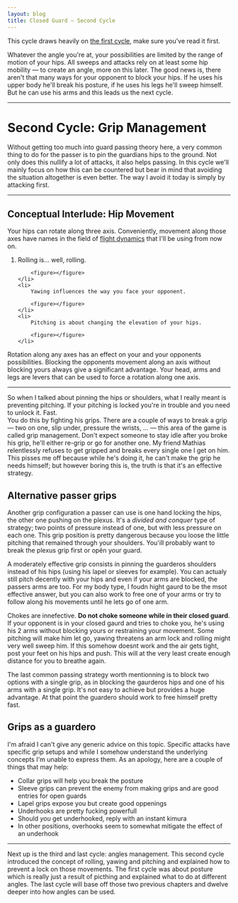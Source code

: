 ```yaml
---
layout: blog
title: Closed Guard — Second Cycle
---
```

This cycle draws heavily on [the first cycle](), make sure you've read it first.

Whatever the angle you're at, your possibilities are limited by the range of motion of your hips. All sweeps and attacks rely on at least some hip mobility — to create an angle, more on this later. The good news is, there aren't that many ways for your opponent to block your hips. If he uses his upper body he'll break his posture, if he uses his legs he'll sweep himself. But he can use his arms and this leads us the next cycle.

***

# Second Cycle: Grip Management

Without getting too much into guard passing theory here, a very common thing to do for the passer is to pin the guardians hips to the ground. Not only does this nullify a lot of attacks, it also helps passing. In this cycle we'll mainly focus on how this can be countered but bear in mind that avoiding the situation altogether is even better. The way I avoid it today is simply by attacking first.

***

## Conceptual Interlude: Hip Movement

Your hips can rotate along three axis. Conveniently, movement along those axes have names in the field of [flight dynamics](http://en.wikipedia.org/wiki/Yaw,_pitch_and_roll) that I'll be using from now on.

<ol>
	<li>
		Rolling is… well, rolling.
		
		<figure></figure>
	</li>
	<li>
		Yawing influences the way you face your opponent.
		
		<figure></figure>
	</li>
	<li>
		Pitching is about changing the elevation of your hips.
		
		<figure></figure>
	</li>
</ol>

Rotation along any axes has an effect on your and your opponents possibilities. Blocking the opponents movement along an axis without blocking yours always give a significant advantage. Your head, arms and legs are levers that can be used to force a rotation along one axis.

***

So when I talked about pinning the hips or shoulders, what I really meant is preventing pitching. If your pitching is locked you're in trouble and you need to unlock it. Fast.  
You do this by fighting his grips. There are a couple of ways to break a grip — two on one, slip under, pressure the wrists, … — this area of the game is called grip management. Don't expect someone to stay idle after you broke his grip, he'll either re-grip or go for another one. My friend Mathias relentlessly refuses to get gripped and breaks every single one I get on him. This pisses me off because while he's doing it, he can't make the grip he needs himself; but however boring this is, the truth is that it's an effective strategy.

## Alternative passer grips

Another grip configuration a passer can use is one hand locking the hips, the other one pushing on the plexus. It's a *divided and conquer* type of strategy; two points of pressure instead of one, but with less pressure on each one. This grip position is pretty dangerous because you loose the little pitching that remained through your shoulders. You'ill probably want to break the plexus grip first or opên your guard.

A moderately effective grip consists in pinning the guarderos shoulders instead of his hips (using his lapel or sleeves for example). You can actualy still pitch decently with your hips and even if your arms are blocked, the passers arms are too. For my body type, I foudn hight gaurd to be the msot effective answer, but you can also work to free one of your arms or try to follow along his movements until he lets go of one arm.

Chokes are innefective. **Do not choke someone while in their closed guard**. If your opponent is in your closed gaurd and tries to choke you, he's using his 2 arms without blocking yours or restraining your movement. Some pitching will make him let go, yawing threatens an arm lock and rolling might very well sweep him. If this somehow doesnt work and the air gets tight, post your feet on his hips and push. This will at the very least create enough distance for you to breathe again.

The last common passing strategy worth mentionning is to block two options with a single grip, as in blocking the gaurderos hips and one of his arms with a single grip. It's not easy to achieve but provides a huge advantage. At that point the guardero should work to free himself pretty fast.

## Grips as a guardero

I'm afraid I can't give any generic advice on this topic. Specific attacks have specific grip setups and while I somehow understand the underlying concepts I'm unable to express them. As an apology, here are a couple of things that may help:

- Collar grips will help you break the posture
- Sleeve grips can prevent the enemy from making grips and are good entries for open guards
- Lapel grips expose you but create good oppenings
- Underhooks are pretty fucking powerfull
- Should *you* get underhooked, reply with an instant kimura
- In other positions, overhooks seem to somewhat mitigate the effect of an underhook 

***

Next up is the third and last cycle: angles management. This second cycle introduced the concept of rolling, yawing and pitching and explained how to prevent a lock on those movements. The first cycle was about posture which is really just a result of picthing and explained what to do at different angles. The last cycle will base off those two previous chapters and dwelve deeper into how angles can be used.